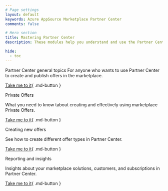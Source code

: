 ```yaml
---
# Page settings
layout: default
keywords: Azure AppSource Marketplace Partner Center
comments: false

# Hero section
title: Mastering Partner Center
description: These modules help you understand and use the Partner Center portal to publish your commercial marketplace offer.

hide:
  - toc
---
```


<div class="sub-page-tile" markdown="1">
  <span class="linkless-heading">Partner Center general topics</span>
  For anyone who wants to use Partner Center to create and publish offers in the marketplace.

[Take me to it](/Mastering-the-Marketplace/partner-center/pc-general){ .md-button }
</div>

<div class="sub-page-tile" markdown="1">
  <span class="linkless-heading">Private Offers</span>
  
  What you need to know tabout creating and effectively using marketplace Private Offers.

[Take me to it](/Mastering-the-Marketplace/partner-center/private-offers){ .md-button }
</div>

<div class="sub-page-tile" markdown="1">
  <span class="linkless-heading">Creating new offers</span>
  
  See how to create different offer types in Partner Center.

[Take me to it](/Mastering-the-Marketplace/partner-center/pc-create-offers){ .md-button }
</div>


<div class="sub-page-tile" markdown="1">
  <span class="linkless-heading">Reporting and insights</span>
  
  Insights about your marketplace solutions, customers, and subscriptions in Partner Center.

[Take me to it](/Mastering-the-Marketplace/partner-center/pc-insights){ .md-button }
</div>
